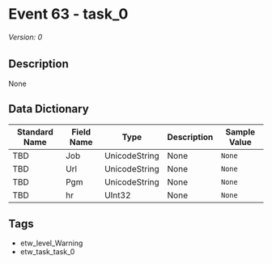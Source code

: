 # Event 63 - task_0
###### Version: 0

## Description
None

## Data Dictionary
|Standard Name|Field Name|Type|Description|Sample Value|
|---|---|---|---|---|
|TBD|Job|UnicodeString|None|`None`|
|TBD|Url|UnicodeString|None|`None`|
|TBD|Pgm|UnicodeString|None|`None`|
|TBD|hr|UInt32|None|`None`|

## Tags
* etw_level_Warning
* etw_task_task_0